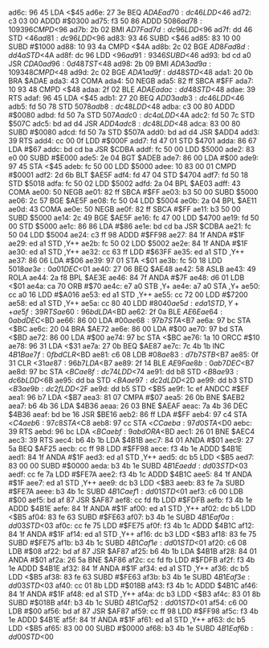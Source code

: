 ad6c: 96 45        LDA    <$45
ad6e: 27 3e        BEQ    $ADAE
ad70: dc 46        LDD    <$46
ad72: c3 03 00     ADDD   #$0300
ad75: f3 50 86     ADDD   $5086
ad78: 10 93 96     CMPD   <$96
ad7b: 2b 02        BMI    $AD7F
ad7d: dc 96        LDD    <$96
ad7f: dd 46        STD    <$46
ad81: dc 96        LDD    <$96
ad83: 93 46        SUBD   <$46
ad85: 83 10 00     SUBD   #$1000
ad88: 10 93 4a     CMPD   <$4A
ad8b: 2c 02        BGE    $AD8F
ad8d: dd 4a        STD    <$4A
ad8f: dc 96        LDD    <$96
ad91: 93 46        SUBD   <$46
ad93: bd cd a0     JSR    $CDA0
ad96: 0d 48        TST    <$48
ad98: 2b 09        BMI    $ADA3
ad9a: 10 93 48     CMPD   <$48
ad9d: 2c 02        BGE    $ADA1
ad9f: dd 48        STD    <$48
ada1: 20 0b        BRA    $ADAE
ada3: 43           COMA
ada4: 50           NEGB
ada5: 82 ff        SBCA   #$FF
ada7: 10 93 48     CMPD   <$48
adaa: 2f 02        BLE    $ADAE
adac: dd 48        STD    <$48
adae: 39           RTS
adaf: 96 45        LDA    <$45
adb1: 27 20        BEQ    $ADD3
adb3: dc 46        LDD    <$46
adb5: fd 50 78     STD    $5078
adb8: dc 48        LDD    <$48
adba: c3 00 80     ADDD   #$0080
adbd: fd 50 7a     STD    $507A
adc0: dc 4a        LDD    <$4A
adc2: fd 50 7c     STD    $507C
adc5: bd ad d4     JSR    $ADD4
adc8: dc 48        LDD    <$48
adca: 83 00 80     SUBD   #$0080
adcd: fd 50 7a     STD    $507A
add0: bd ad d4     JSR    $ADD4
add3: 39           RTS
add4: cc 00 0f     LDD    #$000F
add7: fd 47 01     STD    $4701
adda: 86 67        LDA    #$67
addc: bd cd ba     JSR    $CDBA
addf: fc 50 00     LDD    $5000
ade2: 83 e0 00     SUBD   #$E000
ade5: 2e 04        BGT    $ADEB
ade7: 86 00        LDA    #$00
ade9: 97 45        STA    <$45
adeb: fc 50 00     LDD    $5000
adee: 10 83 00 01  CMPD   #$0001
adf2: 2d 6b        BLT    $AE5F
adf4: fd 47 04     STD    $4704
adf7: fd 50 18     STD    $5018
adfa: fc 50 02     LDD    $5002
adfd: 2a 04        BPL    $AE03
adff: 43           COMA
ae00: 50           NEGB
ae01: 82 ff        SBCA   #$FF
ae03: b3 50 00     SUBD   $5000
ae06: 2c 57        BGE    $AE5F
ae08: fc 50 04     LDD    $5004
ae0b: 2a 04        BPL    $AE11
ae0d: 43           COMA
ae0e: 50           NEGB
ae0f: 82 ff        SBCA   #$FF
ae11: b3 50 00     SUBD   $5000
ae14: 2c 49        BGE    $AE5F
ae16: fc 47 00     LDD    $4700
ae19: fd 50 00     STD    $5000
ae1c: 86 86        LDA    #$86
ae1e: bd cd ba     JSR    $CDBA
ae21: fc 50 04     LDD    $5004
ae24: c3 ff 98     ADDD   #$FF98
ae27: 84 1f        ANDA   #$1F
ae29: ed a1        STD    ,Y++
ae2b: fc 50 02     LDD    $5002
ae2e: 84 1f        ANDA   #$1F
ae30: ed a1        STD    ,Y++
ae32: cc 63 ff     LDD    #$63FF
ae35: ed a1        STD    ,Y++
ae37: 86 06        LDA    #$06
ae39: 97 01        STA    <$01
ae3b: fc 50 18     LDD    $5018
ae3e: 0a 01        DEC    <$01
ae40: 27 06        BEQ    $AE48
ae42: 58           ASLB
ae43: 49           ROLA
ae44: 2a f8        BPL    $AE3E
ae46: 84 7f        ANDA   #$7F
ae48: d6 01        LDB    <$01
ae4a: ca 70        ORB    #$70
ae4c: e7 a0        STB    ,Y+
ae4e: a7 a0        STA    ,Y+
ae50: cc a0 16     LDD    #$A016
ae53: ed a1        STD    ,Y++
ae55: cc 72 00     LDD    #$7200
ae58: ed a1        STD    ,Y++
ae5a: cc 80 40     LDD    #$8040
ae5d: ed a1        STD    ,Y++
ae5f: 39           RTS
ae60: 96 bd        LDA    <$BD
ae62: 2f 0a        BLE    $AE6E
ae64: 0a bd        DEC    <$BD
ae66: 86 00        LDA    #$00
ae68: 97 b7        STA    <$B7
ae6a: 97 bc        STA    <$BC
ae6c: 20 04        BRA    $AE72
ae6e: 86 00        LDA    #$00
ae70: 97 bd        STA    <$BD
ae72: 86 00        LDA    #$00
ae74: 97 bc        STA    <$BC
ae76: 1a 10        ORCC   #$10
ae78: 96 31        LDA    <$31
ae7a: 27 0b        BEQ    $AE87
ae7c: 7c 4b 1b     INC    $4B1B
ae7f: 0f bd        CLR    <$BD
ae81: c6 08        LDB    #$08
ae83: d7 b7        STB    <$B7
ae85: 0f 31        CLR    <$31
ae87: 96 b7        LDA    <$B7
ae89: 2f 14        BLE    $AE9F
ae8b: 0a b7        DEC    <$B7
ae8d: 97 bc        STA    <$BC
ae8f: dc 74        LDD    <$74
ae91: dd b8        STD    <$B8
ae93: dc 6b        LDD    <$6B
ae95: dd ba        STD    <$BA
ae97: dc 2d        LDD    <$2D
ae99: dd b3        STD    <$B3
ae9b: dc 2f        LDD    <$2F
ae9d: dd b5        STD    <$B5
ae9f: 1c ef        ANDCC  #$EF
aea1: 96 b7        LDA    <$B7
aea3: 81 07        CMPA   #$07
aea5: 26 0b        BNE    $AEB2
aea7: b6 4b 36     LDA    $4B36
aeaa: 26 03        BNE    $AEAF
aeac: 7a 4b 36     DEC    $4B36
aeaf: bd be 16     JSR    $BE16
aeb2: 86 ff        LDA    #$FF
aeb4: 97 c4        STA    <$C4
aeb6: 97 c8        STA    <$C8
aeb8: 97 cc        STA    <$CC
aeba: 97 d0        STA    <$D0
aebc: 39           RTS
aebd: 96 bc        LDA    <$BC
aebf: 9a bd        ORA    <$BD
aec1: 26 01        BNE    $AEC4
aec3: 39           RTS
aec4: b6 4b 1b     LDA    $4B1B
aec7: 84 01        ANDA   #$01
aec9: 27 5a        BEQ    $AF25
aecb: cc ff 98     LDD    #$FF98
aece: f3 4b 1e     ADDD   $4B1E
aed1: 84 1f        ANDA   #$1F
aed3: ed a1        STD    ,Y++
aed5: dc b5        LDD    <$B5
aed7: 83 00 00     SUBD   #$0000
aeda: b3 4b 1e     SUBD   $4B1E
aedd: dd 03        STD    <$03
aedf: cc fe 7a     LDD    #$FE7A
aee2: f3 4b 1c     ADDD   $4B1C
aee5: 84 1f        ANDA   #$1F
aee7: ed a1        STD    ,Y++
aee9: dc b3        LDD    <$B3
aeeb: 83 fe 7a     SUBD   #$FE7A
aeee: b3 4b 1c     SUBD   $4B1C
aef1: dd 01        STD    <$01
aef3: c6 00        LDB    #$00
aef5: bd af 87     JSR    $AF87
aef8: cc fd fb     LDD    #$FDFB
aefb: f3 4b 1e     ADDD   $4B1E
aefe: 84 1f        ANDA   #$1F
af00: ed a1        STD    ,Y++
af02: dc b5        LDD    <$B5
af04: 83 fe 63     SUBD   #$FE63
af07: b3 4b 1e     SUBD   $4B1E
af0a: dd 03        STD    <$03
af0c: cc fe 75     LDD    #$FE75
af0f: f3 4b 1c     ADDD   $4B1C
af12: 84 1f        ANDA   #$1F
af14: ed a1        STD    ,Y++
af16: dc b3        LDD    <$B3
af18: 83 fe 75     SUBD   #$FE75
af1b: b3 4b 1c     SUBD   $4B1C
af1e: dd 01        STD    <$01
af20: c6 08        LDB    #$08
af22: bd af 87     JSR    $AF87
af25: b6 4b 1b     LDA    $4B1B
af28: 84 01        ANDA   #$01
af2a: 26 5a        BNE    $AF86
af2c: cc fd fb     LDD    #$FDFB
af2f: f3 4b 1e     ADDD   $4B1E
af32: 84 1f        ANDA   #$1F
af34: ed a1        STD    ,Y++
af36: dc b5        LDD    <$B5
af38: 83 fe 63     SUBD   #$FE63
af3b: b3 4b 1e     SUBD   $4B1E
af3e: dd 03        STD    <$03
af40: cc 01 8b     LDD    #$018B
af43: f3 4b 1c     ADDD   $4B1C
af46: 84 1f        ANDA   #$1F
af48: ed a1        STD    ,Y++
af4a: dc b3        LDD    <$B3
af4c: 83 01 8b     SUBD   #$018B
af4f: b3 4b 1c     SUBD   $4B1C
af52: dd 01        STD    <$01
af54: c6 00        LDB    #$00
af56: bd af 87     JSR    $AF87
af59: cc ff 98     LDD    #$FF98
af5c: f3 4b 1e     ADDD   $4B1E
af5f: 84 1f        ANDA   #$1F
af61: ed a1        STD    ,Y++
af63: dc b5        LDD    <$B5
af65: 83 00 00     SUBD   #$0000
af68: b3 4b 1e     SUBD   $4B1E
af6b: dd 00        STD    <$00
